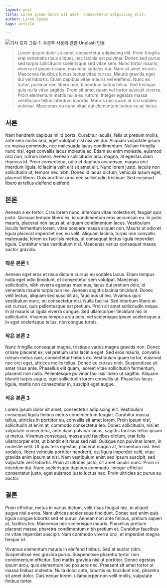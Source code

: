 ```yaml
---
layout: post
title: Lorem ipsum dolor sit amet, consectetur adipiscing elit.
author: Lorem ipsum
tags: article

---
```


![기사 표지]({{site.baseurl}}/images/231005/01.jpg)
그림-1. 우분투 사용에 관한 Unplash 인용 

> Lorem ipsum dolor sit amet, consectetur adipiscing elit. Proin fringilla erat venenatis risus aliquet, nec lacinia est pulvinar. Donec sed purus sed turpis sollicitudin scelerisque sed vitae sem. Nunc tortor mauris, viverra ut ipsum ornare, maximus sodales dui. Nam sit amet mi orci. Maecenas faucibus luctus lectus vitae cursus. Mauris gravida eget dui vel lobortis. Etiam dapibus vitae mauris vel eleifend. Nunc ex tortor, pulvinar nec libero non, bibendum luctus tellus. Sed tristique quis nulla vitae sagittis. Proin sit amet quam vel tortor suscipit viverra. Proin elementum mattis nulla eu rutrum. Integer egestas massa vestibulum tellus interdum lobortis. Mauris nec quam at nisl sodales pulvinar. Maecenas eu nunc vitae dui elementum luctus eu ac lacus.

## 서론

Nam hendrerit dapibus mi id porta. Curabitur iaculis, felis ut pretium mollis, ante sem mollis orci, eget volutpat nisl nisi vel dui. Aliquam vulputate ipsum eu massa commodo, nec malesuada lacus condimentum. Nullam fringilla nunc nisl, eget convallis lacus molestie ac. Etiam eu enim molestie, euismod orci non, rutrum libero. Aenean sollicitudin arcu magna, at egestas diam rhoncus id. Proin consectetur, odio et dapibus accumsan, magna orci interdum ligula, id lacinia velit elit sit amet elit. Nunc lorem justo, iaculis non sollicitudin ut, tempor nec nibh. Donec id lacus dictum, vehicula ipsum eget, placerat libero. Duis porttitor urna nec sollicitudin tristique. Sed euismod libero at tellus eleifend eleifend.

## 본론
Aenean a ex tortor. Cras lorem nunc, interdum vitae molestie et, feugiat quis justo. Quisque tempor libero ex, id condimentum eros accumsan eu. In justo mauris, placerat non lacus at, aliquam condimentum lacus. Vestibulum iaculis fermentum lorem, vitae posuere massa aliquet non. Mauris ut odio et ligula placerat imperdiet nec eu velit. Aliquam lacinia, turpis non convallis malesuada, lorem ex facilisis metus, ut consequat lectus ligula imperdiet ligula. Curabitur vitae vestibulum nisl. Maecenas varius consequat massa auctor gravida.

### 작은 본론 1
Aenean eget eros et risus dictum cursus eu sodales lacus. Etiam tempus nulla eget odio tincidunt, et consectetur sem volutpat. Maecenas sollicitudin, nibh viverra egestas maximus, lacus dui pretium odio, id venenatis mauris turpis non leo. Aenean sagittis lacinia tincidunt. Donec velit lectus, aliquam sed suscipit ac, faucibus ut leo. Vivamus quis vestibulum nunc, eu consectetur nisi. Nulla facilisi. Sed interdum libero at est cursus, quis pellentesque est pretium. Proin sit amet sollicitudin neque. In at mauris ut ligula viverra congue. Sed ullamcorper tincidunt nisi in sollicitudin. Vivamus tempus arcu odio, vel scelerisque ipsum scelerisque a. In eget scelerisque tellus, non congue turpis.

### 작은 본론 2
Nunc fringilla consequat magna, tristique varius magna gravida non. Donec ornare placerat ex, vel pretium urna lacinia eget. Sed eros mauris, convallis rutrum metus quis, consectetur finibus ex. Vestibulum quam tortor, euismod nec orci eget, ultrices mollis tellus. Donec eu cursus nibh. Suspendisse sit amet risus ante. Phasellus elit quam, laoreet vitae sollicitudin fermentum, placerat non nulla. Pellentesque pulvinar facilisis libero ut sagittis. Aliquam blandit turpis augue, eget sollicitudin lorem convallis ut. Phasellus lacus ligula, mattis non consectetur in, suscipit eget augue.


### 작은 본론 3 

Lorem ipsum dolor sit amet, consectetur adipiscing elit. Vestibulum consequat ligula finibus metus condimentum feugiat. Curabitur massa tellus, ultricies in porttitor eu, convallis sit amet lorem. Proin ipsum nisl, sollicitudin at enim at, commodo consectetur leo. Donec sollicitudin, nisi et vulputate consectetur, ante diam pulvinar lacus, sagittis facilisis tellus ipsum ut metus. Vivamus consequat, massa sed faucibus dictum, erat felis ullamcorper erat, ut blandit elit risus sed nisl. Quisque non pulvinar lorem, in molestie velit. Ut quis felis egestas, placerat magna at, fermentum nisl. Sed sodales, libero vehicula porttitor hendrerit, est ligula imperdiet velit, vitae gravida enim ipsum at nisi. Nam vestibulum enim sed ipsum suscipit, sed vulputate velit lobortis. Proin at ultrices justo, sit amet iaculis nunc. Proin in interdum dui. Nunc scelerisque dapibus commodo. Integer efficitur consectetur justo, eget euismod justo luctus nec. Proin ultricies ac purus eu auctor.

## 결론
Proin efficitur, metus in varius dictum, velit risus feugiat nisl, in aliquet augue nisi a eros. Nam ultrices scelerisque tincidunt. Donec sed enim quis ligula congue lobortis sed et purus. Aenean non ante finibus, pretium sapien at, facilisis leo. Maecenas nec scelerisque mauris. Phasellus pretium placerat massa, pharetra condimentum nibh pretium et. Curabitur faucibus mi vitae imperdiet suscipit. Nam commodo viverra orci, et imperdiet magna tempor id.

Vivamus elementum mauris in eleifend finibus. Sed at auctor nibh. Suspendisse nec gravida purus. Suspendisse pharetra tortor non condimentum efficitur. Sed mattis gravida nisi ut porttitor. Donec egestas ipsum arcu, quis elementum leo posuere nec. Praesent sit amet tortor ut massa finibus molestie. Nulla dolor ante, lobortis eu tincidunt non, pharetra sit amet dolor. Duis neque lorem, ullamcorper non velit mollis, vulputate finibus tortor.